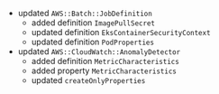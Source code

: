 - updated `AWS::Batch::JobDefinition`
  - added definition `ImagePullSecret`
  - updated definition `EksContainerSecurityContext`
  - updated definition `PodProperties`
- updated `AWS::CloudWatch::AnomalyDetector`
  - added definition `MetricCharacteristics`
  - added property `MetricCharacteristics`
  - updated `createOnlyProperties`
